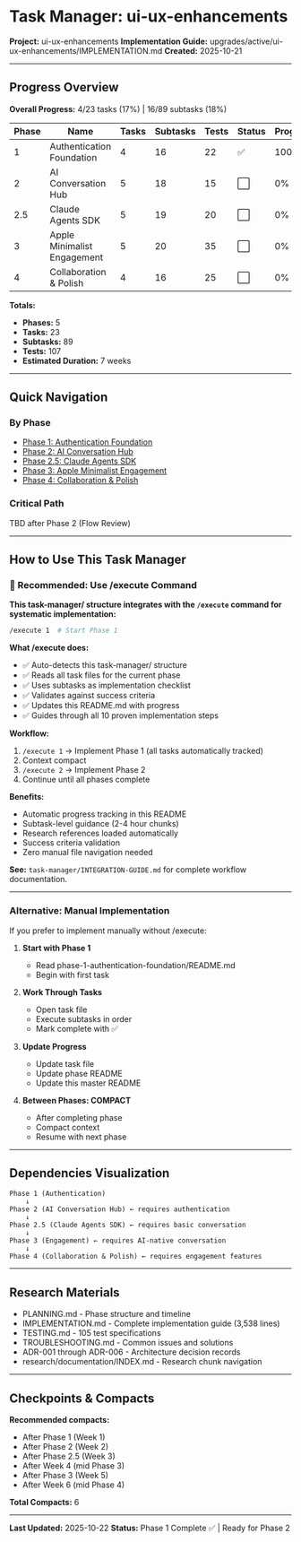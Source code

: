 # Task Manager: ui-ux-enhancements

**Project:** ui-ux-enhancements
**Implementation Guide:** upgrades/active/ui-ux-enhancements/IMPLEMENTATION.md
**Created:** 2025-10-21

---

## Progress Overview

**Overall Progress:** 4/23 tasks (17%) | 16/89 subtasks (18%)

| Phase | Name | Tasks | Subtasks | Tests | Status | Progress |
|-------|------|-------|----------|-------|--------|----------|
| 1 | Authentication Foundation | 4 | 16 | 22 | ✅ | 100% |
| 2 | AI Conversation Hub | 5 | 18 | 15 | ⬜ | 0% |
| 2.5 | Claude Agents SDK | 5 | 19 | 20 | ⬜ | 0% |
| 3 | Apple Minimalist Engagement | 5 | 20 | 35 | ⬜ | 0% |
| 4 | Collaboration & Polish | 4 | 16 | 25 | ⬜ | 0% |

**Totals:**
- **Phases:** 5
- **Tasks:** 23
- **Subtasks:** 89
- **Tests:** 107
- **Estimated Duration:** 7 weeks

---

## Quick Navigation

### By Phase
- [Phase 1: Authentication Foundation](phase-1-authentication-foundation/README.md)
- [Phase 2: AI Conversation Hub](phase-2-ai-conversation-hub/README.md)
- [Phase 2.5: Claude Agents SDK](phase-2.5-claude-agents-sdk/README.md)
- [Phase 3: Apple Minimalist Engagement](phase-3-apple-minimalist-engagement/README.md)
- [Phase 4: Collaboration & Polish](phase-4-collaboration-polish/README.md)

### Critical Path
TBD after Phase 2 (Flow Review)

---

## How to Use This Task Manager

### 🚀 Recommended: Use /execute Command

**This task-manager/ structure integrates with the `/execute` command for systematic implementation:**

```bash
/execute 1  # Start Phase 1
```

**What /execute does:**
- ✅ Auto-detects this task-manager/ structure
- ✅ Reads all task files for the current phase
- ✅ Uses subtasks as implementation checklist
- ✅ Validates against success criteria
- ✅ Updates this README.md with progress
- ✅ Guides through all 10 proven implementation steps

**Workflow:**
1. `/execute 1` → Implement Phase 1 (all tasks automatically tracked)
2. Context compact
3. `/execute 2` → Implement Phase 2
4. Continue until all phases complete

**Benefits:**
- Automatic progress tracking in this README
- Subtask-level guidance (2-4 hour chunks)
- Research references loaded automatically
- Success criteria validation
- Zero manual file navigation needed

**See:** `task-manager/INTEGRATION-GUIDE.md` for complete workflow documentation.

---

### Alternative: Manual Implementation

If you prefer to implement manually without /execute:

1. **Start with Phase 1**
   - Read phase-1-authentication-foundation/README.md
   - Begin with first task

2. **Work Through Tasks**
   - Open task file
   - Execute subtasks in order
   - Mark complete with ✅

3. **Update Progress**
   - Update task file
   - Update phase README
   - Update this master README

4. **Between Phases: COMPACT**
   - After completing phase
   - Compact context
   - Resume with next phase

---

## Dependencies Visualization

```
Phase 1 (Authentication)
    ↓
Phase 2 (AI Conversation Hub) ← requires authentication
    ↓
Phase 2.5 (Claude Agents SDK) ← requires basic conversation
    ↓
Phase 3 (Engagement) ← requires AI-native conversation
    ↓
Phase 4 (Collaboration & Polish) ← requires engagement features
```

---

## Research Materials

- PLANNING.md - Phase structure and timeline
- IMPLEMENTATION.md - Complete implementation guide (3,538 lines)
- TESTING.md - 105 test specifications
- TROUBLESHOOTING.md - Common issues and solutions
- ADR-001 through ADR-006 - Architecture decision records
- research/documentation/INDEX.md - Research chunk navigation

---

## Checkpoints & Compacts

**Recommended compacts:**
- After Phase 1 (Week 1)
- After Phase 2 (Week 2)
- After Phase 2.5 (Week 3)
- After Week 4 (mid Phase 3)
- After Phase 3 (Week 5)
- After Week 6 (mid Phase 4)

**Total Compacts:** 6

---

**Last Updated:** 2025-10-22
**Status:** Phase 1 Complete ✅ | Ready for Phase 2

